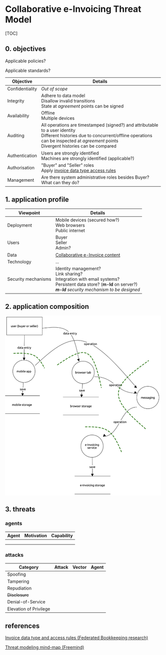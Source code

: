 # Collaborative e-Invoicing Threat Model

[TOC]

## 0. objectives

Applicable policies?

Applicable standards?

| Objective       | Details                                                      |
| --------------- | ------------------------------------------------------------ |
| Confidentiality | *Out of scope*                                               |
| Integrity       | Adhere to data model<br />Disallow invalid transitions<br />State at *agreement* points can be signed |
| Availability    | Offline<br />Multiple devices                                |
| Auditing        | All operations are timestamped (signed?) and attributable to a user identity<br />Different histories due to concurrent/offline operations can be inspected at *agreement* points<br />Divergent histories can be compared |
| Authentication  | Users are strongly identified<br />Machines are strongly identified (applicable?) |
| Authorisation   | "Buyer" and "Seller" roles<br />Apply [invoice data type access rules](https://github.com/federatedbookkeeping/research/issues/4) |
| Management      | Are there system administrative roles besides Buyer? What can they do? |

## 1. application profile

| Viewpoint           | Details                                                      |
| ------------------- | ------------------------------------------------------------ |
| Deployment          | Mobile devices (secured how?)<br />Web browsers<br />Public internet |
| Users               | Buyer<br />Seller<br />Admin?                                |
| Data                | [Collaborative e-Invoice content](https://github.com/pondersource/collaborative-invoice-composition/blob/main/index.ts) |
| Technology          | ...                                                          |
| Security mechanisms | Identity management?<br />Link sharing?<br />Integration with email systems?<br />Persistent data store? (**m-ld** on server?)<br />_**m-ld** security mechanism to be designed_ |

## 2. application composition

![e-invoicing](e-invoicing.png)

## 3. threats

### agents

| Agent | Motivation | Capability |
| ----- | ---------- | ---------- |
|       |            |            |
|       |            |            |
|       |            |            |

### attacks

| Category               | Attack | Vector | Agent |
| ---------------------- | ------ | ------ | ----- |
| Spoofing               |        |        |       |
| Tampering              |        |        |       |
| Repudiation            |        |        |       |
| ~~Disclosure~~         |        |        |       |
| Denial-of-Service      |        |        |       |
| Elevation of Privilege |        |        |       |



## references

[Invoice data type and access rules (Federated Bookkeeping research)](https://github.com/federatedbookkeeping/research/issues/4)

[Threat modeling mind-map (Freemind)](./threat%20modeling.mm)